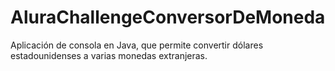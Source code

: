 # AluraChallengeConversorDeMoneda
Aplicación de consola en Java, que permite convertir dólares estadounidenses a varias monedas extranjeras. 
